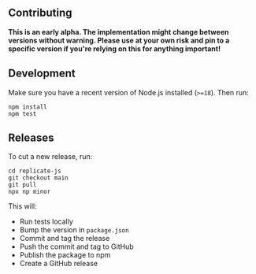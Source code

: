 ## Contributing

**This is an early alpha. The implementation might change between versions
without warning. Please use at your own risk and pin to a specific version if
you're relying on this for anything important!**

## Development

Make sure you have a recent version of Node.js installed (`>=18`). Then run:

```
npm install
npm test
```

## Releases

To cut a new release, run:

```
cd replicate-js
git checkout main
git pull
npx np minor
```

This will:

- Run tests locally
- Bump the version in `package.json`
- Commit and tag the release
- Push the commit and tag to GitHub
- Publish the package to npm
- Create a GitHub release
